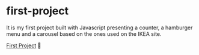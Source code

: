 # first-project

It is my first project built with Javascript presenting a counter, a hamburger menu and a carousel based on the ones used on the IKEA site. 

[First Project](https://first-project-dz.netlify.app/) 🚀
